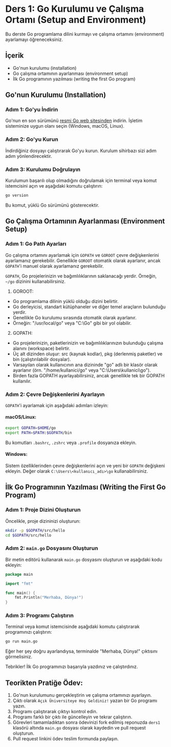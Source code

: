# Ders 1: Go Kurulumu ve Çalışma Ortamı (Setup and Environment)

Bu derste Go programlama dilini kurmayı ve çalışma ortamını (environment) ayarlamayı öğreneceksiniz.

## İçerik

- Go'nun kurulumu (installation)
- Go çalışma ortamının ayarlanması (environment setup)
- İlk Go programının yazılması (writing the first Go program)

## Go'nun Kurulumu (Installation)

### Adım 1: Go'yu İndirin

Go'nun en son sürümünü [resmi Go web sitesinden](https://golang.org/dl/) indirin. İşletim sisteminize uygun olanı seçin (Windows, macOS, Linux).

### Adım 2: Go'yu Kurun

İndirdiğiniz dosyayı çalıştırarak Go'yu kurun. Kurulum sihirbazı sizi adım adım yönlendirecektir.

### Adım 3: Kurulumu Doğrulayın

Kurulumun başarılı olup olmadığını doğrulamak için terminal veya komut istemcisini açın ve aşağıdaki komutu çalıştırın:

```sh
go version
```

Bu komut, yüklü Go sürümünü gösterecektir.

## Go Çalışma Ortamının Ayarlanması (Environment Setup)

### Adım 1: Go Path Ayarları

Go çalışma ortamını ayarlamak için `GOPATH` ve `GOROOT` çevre değişkenlerini ayarlamanız gerekebilir. Genellikle `GOROOT` otomatik olarak ayarlanır, ancak `GOPATH`'i manuel olarak ayarlamanız gerekebilir.

`GOPATH`, Go projelerinizin ve bağımlılıklarının saklanacağı yerdir. Örneğin, `~/go` dizinini kullanabilirsiniz.

1. GOROOT:
- Go programlama dilinin yüklü olduğu dizini belirtir.
- Go derleyicisi, standart kütüphaneler ve diğer temel araçların bulunduğu yerdir.
- Genellikle Go kurulumu sırasında otomatik olarak ayarlanır.
- Örneğin: "/usr/local/go" veya "C:\Go" gibi bir yol olabilir.


2. GOPATH:
- Go projelerinizin, paketlerinizin ve bağımlılıklarınızın bulunduğu çalışma alanını (workspace) belirtir.
- Üç alt dizinden oluşur: src (kaynak kodlar), pkg (derlenmiş paketler) ve bin (çalıştırılabilir dosyalar).
- Varsayılan olarak kullanıcının ana dizininde "go" adlı bir klasör olarak ayarlanır (örn. "/home/kullanici/go" veya "C:\Users\kullanici\go").
- Birden fazla GOPATH ayarlayabilirsiniz, ancak genellikle tek bir GOPATH kullanılır.


### Adım 2: Çevre Değişkenlerini Ayarlayın

`GOPATH`'i ayarlamak için aşağıdaki adımları izleyin:

#### macOS/Linux:

```sh
export GOPATH=$HOME/go
export PATH=$PATH:$GOPATH/bin
```

Bu komutları `.bashrc`, `.zshrc` veya `.profile` dosyanıza ekleyin.

#### Windows:

Sistem özelliklerinden çevre değişkenlerini açın ve yeni bir `GOPATH` değişkeni ekleyin. Değer olarak `C:\Users\<kullanıcı_adı>\go` kullanabilirsiniz.

## İlk Go Programının Yazılması (Writing the First Go Program)

### Adım 1: Proje Dizini Oluşturun

Öncelikle, proje dizininizi oluşturun:

```sh
mkdir -p $GOPATH/src/hello
cd $GOPATH/src/hello
```

### Adım 2: `main.go` Dosyasını Oluşturun

Bir metin editörü kullanarak `main.go` dosyasını oluşturun ve aşağıdaki kodu ekleyin:

```go
package main

import "fmt"

func main() {
    fmt.Println("Merhaba, Dünya!")
}
```

### Adım 3: Programı Çalıştırın

Terminal veya komut istemcisinde aşağıdaki komutu çalıştırarak programınızı çalıştırın:

```sh
go run main.go
```

Eğer her şey doğru ayarlandıysa, terminalde "Merhaba, Dünya!" çıktısını görmelisiniz.

Tebrikler! İlk Go programınızı başarıyla yazdınız ve çalıştırdınız.


## Teorikten Pratiğe Ödev:

1. Go'nun kurulumunu gerçekleştirin ve çalışma ortamınızı ayarlayın.
2. Çıktı olarak `Açık Üniversiteye Hoş Geldiniz!` yazan bir Go programı yazın.
3. Programı çalıştırarak çıktıyı kontrol edin.
4. Programı farklı bir çıktı ile güncelleyin ve tekrar çalıştırın.
5. Görevleri tamamladıktan sonra ödevinizi fork edilmiş reponuzda `ders1` klasörü altında `main.go` dosyası olarak kaydedin ve pull request oluşturun.
6. Pull request linkini ödev teslim formunda paylaşın.
